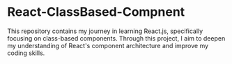 # React-ClassBased-Compnent
This repository contains my journey in learning React.js, specifically focusing on class-based components. Through this project, I aim to deepen my understanding of React's component architecture and improve my coding skills.
